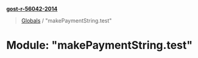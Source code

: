 **[gost-r-56042-2014](../README.md)**

> [Globals](../globals.md) / "makePaymentString.test"

# Module: "makePaymentString.test"
